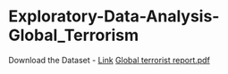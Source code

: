 # Exploratory-Data-Analysis-Global_Terrorism
Download the Dataset - [Link](https://bit.ly/2TK5Xn5)
[Global terrorist report.pdf](https://github.com/user-attachments/files/16556668/Global.terrorist.report.pdf)
